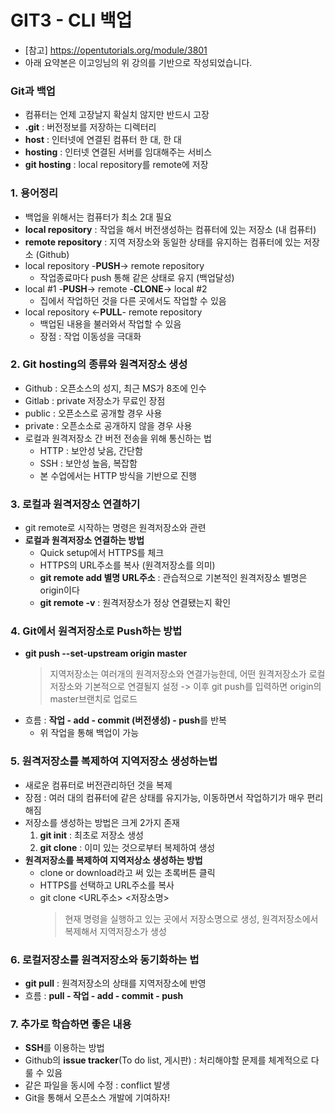 ﻿# GIT3 - CLI 백업

- [참고] <https://opentutorials.org/module/3801>
- 아래 요약본은 이고잉님의 위 강의를 기반으로 작성되었습니다. 

### Git과 백업
- 컴퓨터는 언제 고장날지 확실치 않지만 반드시 고장
- **.git** : 버전정보를 저장하는 디렉터리
- **host** : 인터넷에 연결된 컴퓨터 한 대, 한 대
- **hosting** : 인터넷 연결된 서버를 임대해주는 서비스
- **git hosting** : local repository를 remote에 저장

### 1. 용어정리
- 백업을 위해서는 컴퓨터가 최소 2대 필요
- **local repository** : 작업을 해서 버전생성하는 컴퓨터에 있는 저장소 (내 컴퓨터)
- **remote repository** : 지역 저장소와 동일한 상태를 유지하는 컴퓨터에 있는 저장소 (Github)
- local repository -**PUSH**-> remote repository
	- 작업종료마다 push 통해 같은 상태로 유지 (백업달성)
- local #1 -**PUSH**-> remote -**CLONE**-> local #2
	- 집에서 작업하던 것을 다른 곳에서도 작업할 수 있음
- local repository <-**PULL**- remote repository
	- 백업된 내용을 불러와서 작업할 수 있음
	- 장점 : 작업 이동성을 극대화

### 2. Git hosting의 종류와 원격저장소 생성
- Github : 오픈소스의 성지, 최근 MS가 8조에 인수
- Gitlab : private 저장소가 무료인 장점
- public : 오픈소스로 공개할 경우 사용
- private : 오픈소소로 공개하지 않을 경우 사용
- 로컬과 원격저장소 간 버전 전송을 위해 통신하는 법
	- HTTP : 보안성 낮음, 간단함
	- SSH : 보안성 높음, 복잡함
	- 본 수업에서는 HTTP 방식을 기반으로 진행

### 3. 로컬과 원격저장소 연결하기
- git remote로 시작하는 명령은 원격저장소와 관련
- **로컬과 원격저장소 연결하는 방법**
	- Quick setup에서 HTTPS를 체크
	- HTTPS의 URL주소를 복사 (원격저장소를 의미)
	- **git remote add 별명 URL주소** : 관습적으로 기본적인 원격저장소 별명은 origin이다
	- **git remote -v** : 원격저장소가 정상 연결됐는지 확인

### 4. Git에서 원격저장소로 Push하는 방법
- **git push --set-upstream origin master**
	> 지역저장소는 여러개의 원격저장소와 연결가능한데, 
	> 어떤 원격저장소가 로컬저장소와 기본적으로 연결될지 설정 
	> -> 이후 git push를 입력하면 origin의 master브랜치로 업로드
- 흐름 : **작업 - add - commit (버전생성) - push**를 반복
	- 위 작업을 통해 백업이 가능

### 5. 원격저장소를 복제하여 지역저장소 생성하는법
- 새로운 컴퓨터로 버전관리하던 것을 복제
- 장점 : 여러 대의 컴퓨터에 같은 상태를 유지가능, 이동하면서 작업하기가 매우 편리해짐
- 저장소를 생성하는 방법은 크게 2가지 존재
	1) **git init** : 최초로 저장소 생성
	2) **git clone** : 이미 있는 것으로부터 복제하여 생성
- **원격저장소를 복제하여 지역저상소 생성하는 방법**
	- clone or download라고 써 있는 초록버튼 클릭
	- HTTPS를 선택하고 URL주소를 복사
	- git clone <URL주소> <저장소명>
		>  현재 명령을 실행하고 있는 곳에서 저장소명으로 생성, 
		> 원격저장소에서 복제해서 지역저장소가 생성

### 6. 로컬저장소를 원격저장소와 동기화하는 법
- **git pull** : 원격저장소의 상태를 지역저장소에 반영
- 흐름 : **pull - 작업 - add - commit - push**

### 7. 추가로 학습하면 좋은 내용
- **SSH**를 이용하는 방법
- Github의 **issue tracker**(To do list, 게시판) : 처리해야할 문제를 체계적으로 다룰 수 있음
- 같은 파일을 동시에 수정 : conflict 발생
- Git을 통해서 오픈소스 개발에 기여하자!
